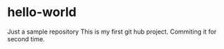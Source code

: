 # hello-world
Just a sample repository
This is my first git hub project. Commiting it for second time.
